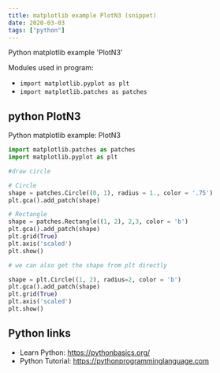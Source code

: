 ```yaml
---
title: matplotlib example PlotN3 (snippet)
date: 2020-03-03
tags: ["python"]
---
```

Python matplotlib example 'PlotN3'


Modules used in program: 
* `import matplotlib.pyplot as plt`
* `import matplotlib.patches as patches`

## python PlotN3

Python matplotlib example: PlotN3

```python
import matplotlib.patches as patches
import matplotlib.pyplot as plt

#draw circle

# Circle
shape = patches.Circle((0, 1), radius = 1., color = '.75')
plt.gca().add_patch(shape)

# Rectangle
shape = patches.Rectangle((1, 2), 2,3, color = 'b')
plt.gca().add_patch(shape)
plt.grid(True)
plt.axis('scaled')
plt.show()

# we can also get the shape from plt directly

shape = plt.Circle((1, 2), radius=2, color = 'b')
plt.gca().add_patch(shape)
plt.grid(True)
plt.axis('scaled')
plt.show()

```

## Python links

- Learn Python: https://pythonbasics.org/
- Python Tutorial: https://pythonprogramminglanguage.com
